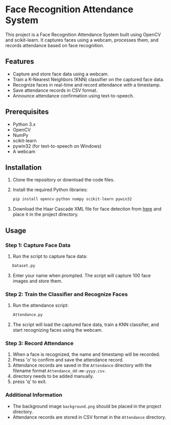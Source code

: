 # Face Recognition Attendance System

This project is a Face Recognition Attendance System built using OpenCV and scikit-learn. It captures faces using a webcam, processes them, and records attendance based on face recognition.

## Features

- Capture and store face data using a webcam.
- Train a K-Nearest Neighbors (KNN) classifier on the captured face data.
- Recognize faces in real-time and record attendance with a timestamp.
- Save attendance records in CSV format.
- Announce attendance confirmation using text-to-speech.

## Prerequisites

- Python 3.x
- OpenCV
- NumPy
- scikit-learn
- pywin32 (for text-to-speech on Windows)
- A webcam

## Installation

1. Clone the repository or download the code files.
2. Install the required Python libraries:
    ```bash
    pip install opencv-python numpy scikit-learn pywin32
    ```

3. Download the Haar Cascade XML file for face detection from [here](https://github.com/opencv/opencv/blob/master/data/haarcascades/haarcascade_frontalface_default.xml) and place it in the project directory.

## Usage

### Step 1: Capture Face Data

1. Run the script to capture face data:
 ```bash
    Dataset.py
```  
3. Enter your name when prompted. The script will capture 100 face images and store them.

### Step 2: Train the Classifier and Recognize Faces

1. Run the attendance script:
    ```bash
    Attendance.py
    ```
2. The script will load the captured face data, train a KNN classifier, and start recognizing faces using the webcam.

### Step 3: Record Attendance

1. When a face is recognized, the name and timestamp will be recorded.
2. Press 'o' to confirm and save the attendance record.
3. Attendance records are saved in the `Attendance` directory with the filename format `Attendance_dd-mm-yyyy.csv`.
4. directory needs to be added manually.
5. press 'q' to exit.

### Additional Information

- The background image `background.png` should be placed in the project directory.
- Attendance records are stored in CSV format in the `Attendance` directory.

